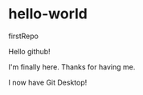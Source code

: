 # hello-world
firstRepo

Hello github!

I'm finally here. Thanks for having me.

I now have Git Desktop!